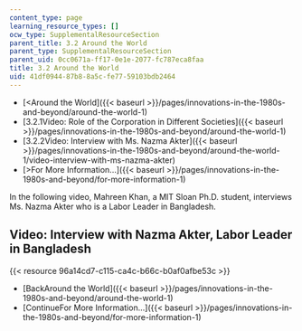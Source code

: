 ```yaml
---
content_type: page
learning_resource_types: []
ocw_type: SupplementalResourceSection
parent_title: 3.2 Around the World
parent_type: SupplementalResourceSection
parent_uid: 0cc0671a-ff17-0e1e-2077-fc787eca8faa
title: 3.2 Around the World
uid: 41df0944-87b8-8a5c-fe77-59103bdb2464
---
```


*   [\<Around the World]({{< baseurl >}}/pages/innovations-in-the-1980s-and-beyond/around-the-world-1)
*   [3.2.1Video: Role of the Corporation in Different Societies]({{< baseurl >}}/pages/innovations-in-the-1980s-and-beyond/around-the-world-1)
*   [3.2.2Video: Interview with Ms. Nazma Akter]({{< baseurl >}}/pages/innovations-in-the-1980s-and-beyond/around-the-world-1/video-interview-with-ms-nazma-akter)
*   [\>For More Information...]({{< baseurl >}}/pages/innovations-in-the-1980s-and-beyond/for-more-information-1)

In the following video, Mahreen Khan, a MIT Sloan Ph.D. student, interviews Ms. Nazma Akter who is a Labor Leader in Bangladesh.

Video: Interview with Nazma Akter, Labor Leader in Bangladesh
-------------------------------------------------------------

{{< resource 96a14cd7-c115-ca4c-b66c-b0af0afbe53c >}}

*   [BackAround the World]({{< baseurl >}}/pages/innovations-in-the-1980s-and-beyond/around-the-world-1)
*   [ContinueFor More Information...]({{< baseurl >}}/pages/innovations-in-the-1980s-and-beyond/for-more-information-1)